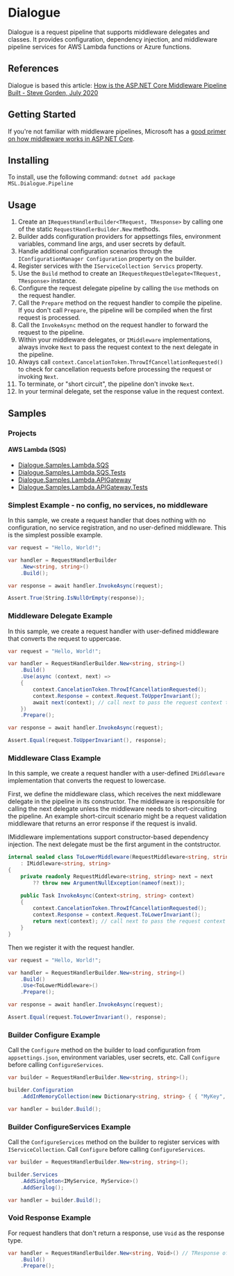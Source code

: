 # Dialogue
Dialogue is a request pipeline that supports middleware delegates and classes. It provides configuration, dependency injection, and middleware pipeline services for AWS Lambda functions or Azure functions.

## References
Dialogue is based this article:
[How is the ASP.NET Core Middleware Pipeline Built - Steve Gorden, July 2020](https://www.stevejgordon.co.uk/how-is-the-asp-net-core-middleware-pipeline-built)

## Getting Started
If you're not familiar with middleware pipelines, Microsoft has a [good primer on how middleware works in ASP.NET Core](https://learn.microsoft.com/en-us/aspnet/core/fundamentals/middleware/?view=aspnetcore-8.0).

## Installing
To install, use the following command: `dotnet add package MSL.Dialogue.Pipeline`

## Usage
1. Create an `IRequestHandlerBuilder<TRequest, TResponse>` by calling one of the static `RequestHandlerBuilder.New` methods. 
1. Builder adds configuration providers for appsettings files, environment variables, command line args, and user secrets by default.
1. Handle additional configuration scenarios through the  `IConfigurationManager Configuration` property on the builder.
1. Register services with the `IServiceCollection Servics` property.
1. Use the `Build` method to create an `IRequestRequestDelegate<TRequest, TResponse>` instance.
1. Configure the request delegate pipeline by calling the `Use` methods on the request handler.
1. Call the `Prepare` method on the request handler to compile the pipeline. If you don't call `Prepare`, the pipeline will be compiled when the first request is processed.
1. Call the `InvokeAsync` method on the request handler to forward the request to the pipeline.
1. Within your middleware delegates, or `IMiddleware` implementations, always invoke `Next` to pass the request context to the next delegate in the pipeline.
1. Always call `context.CancelationToken.ThrowIfCancellationRequested()` to check for cancellation requests before processing the request or invoking `Next`.
1. To terminate, or "short circuit", the pipeline don't invoke `Next`.
1. In your terminal delegate, set the response value in the request context.

## Samples

### Projects
#### AWS Lambda (SQS) 
- [Dialogue.Samples.Lambda.SQS](Sample.AWSLambda.SQS)
- [Dialogue.Samples.Lambda.SQS.Tests](Sample.AWSLambda.SQS.Tests)
- [Dialogue.Samples.Lambda.APIGateway](Sample.AWSLambda.APIGateway)
- [Dialogue.Samples.Lambda.APIGateway.Tests](Sample.AWSLambda.APIGateway.Tests)


### Simplest Example - no config, no services, no middleware
In this sample, we create a request handler that does nothing with no configuration, no service registration, and no user-defined middleware. This is the simplest possible example.
```csharp
var request = "Hello, World!";

var handler = RequestHandlerBuilder
    .New<string, string>()
    .Build();

var response = await handler.InvokeAsync(request);

Assert.True(String.IsNullOrEmpty(response));
```

### Middleware Delegate Example
In this sample, we create a request handler with user-defined middleware that converts the request to uppercase.
```csharp
var request = "Hello, World!";

var handler = RequestHandlerBuilder.New<string, string>()
    .Build()
    .Use(async (context, next) =>
    {
        context.CancelationToken.ThrowIfCancellationRequested();
        context.Response = context.Request.ToUpperInvariant();
        await next(context); // call next to pass the request context to next delegate in the pipeline
    })
    .Prepare();

var response = await handler.InvokeAsync(request);

Assert.Equal(request.ToUpperInvariant(), response);
```


### Middleware Class Example
In this sample, we create a request handler with a user-defined `IMiddleware` implementation that converts the request to lowercase.

First, we define the middleware class, which receives the next middleware delegate in the pipeline in its constructor.
The middleware is responsible for calling the next delegate unless the middleware needs to short-circuiting the pipeline.
An example short-circuit scenario might be a request validation middleware that returns an error response if the request is invalid.

IMiddleware implementations support constructor-based dependency injection. 
The next delegate must be the first argument in the contstructor.
```csharp
internal sealed class ToLowerMiddleware(RequestMiddleware<string, string> next)
    : IMiddleware<string, string>
{
    private readonly RequestMiddleware<string, string> next = next
        ?? throw new ArgumentNullException(nameof(next));

    public Task InvokeAsync(Context<string, string> context)
    {
        context.CancelationToken.ThrowIfCancellationRequested();
        context.Response = context.Request.ToLowerInvariant();
        return next(context); // call next to pass the request context to next delegate in the pipeline
    }
}
```

Then we register it with the request handler.
```csharp
var request = "Hello, World!";

var handler = RequestHandlerBuilder.New<string, string>()
    .Build()
    .Use<ToLowerMiddleware>()
    .Prepare();

var response = await handler.InvokeAsync(request);

Assert.Equal(request.ToLowerInvariant(), response);
```

### Builder Configure Example
Call the `Configure` method on the builder to load configuration from `appsettings.json`, environment variables, user secrets, etc.
Call `Configure` before calling `ConfigureServices`.
```csharp
var builder = RequestHandlerBuilder.New<string, string>();

builder.Configuration
    .AddInMemoryCollection(new Dictionary<string, string> { { "MyKey", "MyValue" } });

var handler = builder.Build();
```

### Builder ConfigureServices Example
Call the `ConfigureServices` method on the builder to register services with `IServiceCollection`.
Call `Configure` before calling `ConfigureServices`.
```csharp
var builder = RequestHandlerBuilder.New<string, string>();

builder.Services
    .AddSingleton<IMyService, MyService>()
    .AddSerilog();

var handler = builder.Build();
```

### Void Response Example
For request handlers that don't return a response, use `Void` as the response type.
```csharp
var handler = RequestHandlerBuilder.New<string, Void>() // TResponse of type Void
    .Build()
    .Prepare();
```
